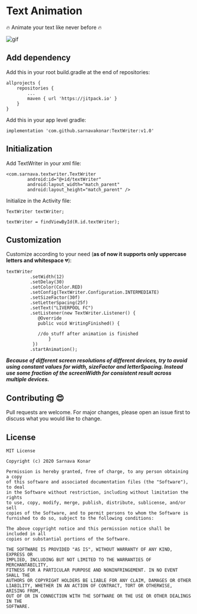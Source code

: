 # Text Animation

:fire: Animate your text like never before :fire:

![gif](https://media.giphy.com/media/VF5ui7uLug7jkvS8gO/giphy.gif)

## Add dependency

Add this in your root build.gradle at the end of repositories:

```
allprojects {
	repositories {
		...
		maven { url 'https://jitpack.io' }
	}
}		
```
Add this in your app level gradle:

```
implementation 'com.github.sarnavakonar:TextWriter:v1.0'
```

## Initialization

Add TextWriter in your xml file:

```
<com.sarnava.textwriter.TextWriter
        android:id="@+id/textWriter"
        android:layout_width="match_parent"
        android:layout_height="match_parent" />
```

Initialize in the Activity file:

```
TextWriter textWriter;

textWriter = findViewById(R.id.textWriter);
```

## Customization

Customize according to your need (**as of now it supports only uppercase letters and whitespace** :broken_heart:):

```
textWriter
         .setWidth(12)
         .setDelay(30)
         .setColor(Color.RED)
         .setConfig(TextWriter.Configuration.INTERMEDIATE)
         .setSizeFactor(30f) 
         .setLetterSpacing(25f)
         .setText("LIVERPOOL FC")
         .setListener(new TextWriter.Listener() {
          	@Override
          	public void WritingFinished() {

			//do stuff after animation is finished
                }
          })
         .startAnimation();
```
***Because of different screen resolutions of different devices, try to avoid using constant values for width, sizeFactor and letterSpacing. Instead use some fraction of the screenWidth for consistent result across multiple devices.***

## Contributing :heart_eyes:
Pull requests are welcome. For major changes, please open an issue first to discuss what you would like to change.

## License

```
MIT License

Copyright (c) 2020 Sarnava Konar

Permission is hereby granted, free of charge, to any person obtaining a copy
of this software and associated documentation files (the "Software"), to deal
in the Software without restriction, including without limitation the rights
to use, copy, modify, merge, publish, distribute, sublicense, and/or sell
copies of the Software, and to permit persons to whom the Software is
furnished to do so, subject to the following conditions:

The above copyright notice and this permission notice shall be included in all
copies or substantial portions of the Software.

THE SOFTWARE IS PROVIDED "AS IS", WITHOUT WARRANTY OF ANY KIND, EXPRESS OR
IMPLIED, INCLUDING BUT NOT LIMITED TO THE WARRANTIES OF MERCHANTABILITY,
FITNESS FOR A PARTICULAR PURPOSE AND NONINFRINGEMENT. IN NO EVENT SHALL THE
AUTHORS OR COPYRIGHT HOLDERS BE LIABLE FOR ANY CLAIM, DAMAGES OR OTHER
LIABILITY, WHETHER IN AN ACTION OF CONTRACT, TORT OR OTHERWISE, ARISING FROM,
OUT OF OR IN CONNECTION WITH THE SOFTWARE OR THE USE OR OTHER DEALINGS IN THE
SOFTWARE.
```
